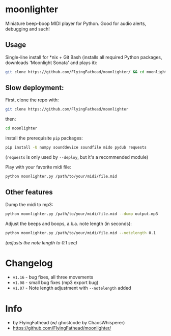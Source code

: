 # moonlighter
Miniature beep-boop MIDI player for Python. Good for audio alerts, debugging and such!

## Usage
Single-line install for *nix + Git Bash (installs all required Python packages, downloads 'Moonlight Sonata' and plays it):
```bash
git clone https://github.com/FlyingFathead/moonlighter/ && cd moonlighter && python moonlighter.py --deploy
```

## Slow deployment:
First, clone the repo with:
```bash
git clone https://github.com/FlyingFathead/moonlighter
```
then:
```bash
cd moonlighter
```
install the prerequisite `pip` packages:
```bash
pip install -U numpy sounddevice soundfile mido pydub requests
```
(`requests` is only used by `--deploy`, but it's a recommended module)

Play with your favorite midi file:
```bash
python moonlighter.py /path/to/your/midi/file.mid
```

## Other features
Dump the midi to mp3:
```bash
python moonlighter.py /path/to/your/midi/file.mid --dump output.mp3
```
Adjust the beeps and boops, a.k.a. note length (in seconds):
```bash
python moonlighter.py /path/to/your/midi/file.mid --notelength 0.1
```
_(adjusts the note length to 0.1 sec)_

# Changelog
- `v1.16` - bug fixes, all three movements
- `v1.08` - small bug fixes (mp3 export bug)
- `v1.07` - Note length adjustment with `--notelength` added

# Info
- by FlyingFathead (w/ ghostcode by ChaosWhisperer)
- https://github.com/FlyingFathead/moonlighter/
